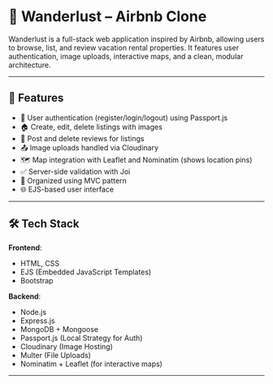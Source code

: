 # 🏡 Wanderlust – Airbnb Clone

Wanderlust is a full-stack web application inspired by Airbnb, allowing users to browse, list, and review vacation rental properties. It features user authentication, image uploads, interactive maps, and a clean, modular architecture.

---

## 🚀 Features

- 🔐 User authentication (register/login/logout) using Passport.js
- 🏠 Create, edit, delete listings with images
- 💬 Post and delete reviews for listings
- 📤 Image uploads handled via Cloudinary
- 🗺️ Map integration with Leaflet and Nominatim (shows location pins)
- ✅ Server-side validation with Joi
- 📁 Organized using MVC pattern
- 🌐 EJS-based user interface

---

## 🛠️ Tech Stack

**Frontend**:
- HTML, CSS
- EJS (Embedded JavaScript Templates)
- Bootstrap

**Backend**:
- Node.js
- Express.js
- MongoDB + Mongoose
- Passport.js (Local Strategy for Auth)
- Cloudinary (Image Hosting)
- Multer (File Uploads)
- Nominatim + Leaflet (for interactive maps)

---
